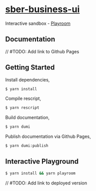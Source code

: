# [sber-business-ui](https://voluble-toffee-de79ba.netlify.app)
Interactive sandbox - [Playroom](https://voluble-toffee-de79ba.netlify.app)

## Documentation
// #TODO: Add link to Github Pages

## Getting Started 

Install dependencies,

```bash
$ yarn install
```

Compile rescript,

```bash
$ yarn rescript
```

Build documentation,

```bash
$ yarn dumi
```

Publish documentation via Github Pages,

```bash
$ yarn dumi:publish
```

## Interactive Playground

```bash
$ yarn install && yarn playroom
```

// #TODO: Add link to deployed version
